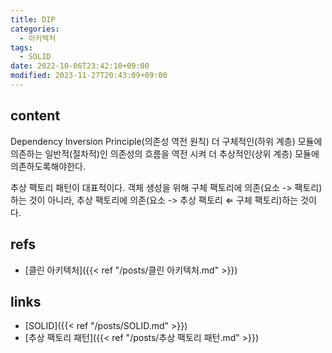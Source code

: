 ```yaml
---
title: DIP
categories:
  - 아키텍처
tags:
  - SOLID
date: 2022-10-06T23:42:10+09:00
modified: 2023-11-27T20:43:09+09:00
---
```


## content
Dependency Inversion Principle(의존성 역전 원칙)
더 구체적인(하위 계층) 모듈에 의존하는 일반적(절차적)인 의존성의 흐름을 역전 시켜 더 추상적인(상위 계층) 모듈에 의존하도록해야한다.

추상 팩토리 패턴이 대표적이다. 객체 생성을 위해 구체 팩토리에 의존(요소 -> 팩토리)하는 것이 아니라, 추상 팩토리에 의존(요소 -> 추상 팩토리 $\Leftarrow$ 구체 팩토리)하는 것이다.


## refs
- [클린 아키텍처]({{< ref "/posts/클린 아키텍처.md" >}})


## links
- [SOLID]({{< ref "/posts/SOLID.md" >}})
- [추상 팩토리 패턴]({{< ref "/posts/추상 팩토리 패턴.md" >}})
